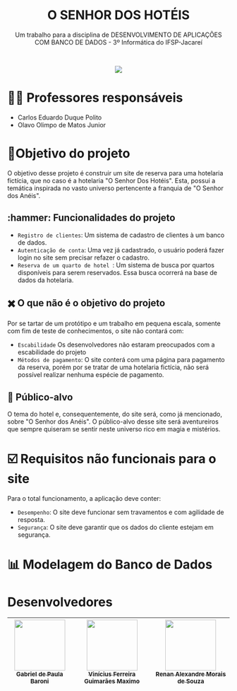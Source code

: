 <h1 align="center"> O SENHOR DOS HOTÉIS </h1>
<p align="center">Um trabalho para a disciplina de DESENVOLVIMENTO DE APLICAÇÕES COM BANCO DE DADOS - 3º Informática do IFSP-Jacareí</p>
<br>
<p align="center">
<img loading="lazy" src="http://img.shields.io/static/v1?label=STATUS&message=EM%20DESENVOLVIMENTO&color=GREEN&style=for-the-badge"/>

<h1>👨‍🏫 Professores responsáveis</h1> 

-  Carlos Eduardo Duque Polito
-  Olavo Olimpo de Matos Junior 

<h1>🎯Objetivo do projeto</h1> 
O objetivo desse projeto é construir um site de reserva para uma hotelaria fictícia, que no caso é a hotelaria "O Senhor Dos Hotéis". Esta, possui a temática inspirada no vasto universo pertencente a franquia de "O Senhor dos Anéis". 
<br>
<h2>:hammer: Funcionalidades do projeto</h2>

- `Registro de clientes`: Um sistema de cadastro de clientes à um banco de dados.
- `Autenticação de conta`: Uma vez já cadastrado, o usuário poderá fazer login no site sem precisar refazer o cadastro. 
- `Reserva de um quarto de hotel `: Um sistema de busca por quartos disponíveis para serem reservados. Essa busca ocorrerá na base de dados da hotelaria.

<h2>✖️ O que não é o objetivo do projeto</h2>
Por se tartar de um protótipo e um trabalho em pequena escala, somente com fim de teste de conhecimentos, o site não contará com:

- `Escabilidade` Os desenvolvedores não estaram preocupados com a escabilidade do projeto 
- `Métodos de pagamento`: O site conterá com uma página para pagamento da reserva, porém por se tratar de uma hotelaria fictícia, não será possível realizar nenhuma espécie de pagamento.  

<h2>👥 Público-alvo</h2>
O tema do hotel e, consequentemente, do site será, como já mencionado, sobre "O Senhor dos Anéis". O público-alvo desse site será aventureiros que sempre quiseram se sentir neste universo rico em magia e mistérios.  

<h1>☑️ Requisitos não funcionais para o site</h1> 
Para o total funcionamento, a aplicação deve conter:

- `Desempenho`: O site deve funcionar sem travamentos e com agilidade de resposta.
- `Segurança`: O site deve garantir que os dados do cliente estejam em segurança. 

<h1>📊 Modelagem do Banco de Dados</h1> 


# Desenvolvedores

| [<img loading="lazy" src="https://avatars.githubusercontent.com/u/111576177?v=4" width=115><br><sub>Gabriel de Paula Baroni</sub>](https://github.com/Gabriel-Baroni) |  [<img loading="lazy" src="https://avatars.githubusercontent.com/u/184117774?v=4" width=115><br><sub>Vinícius Ferreira Guimarães Maximo</sub>](https://github.com/vinimaxi) |  [<img loading="lazy" src="https://avatars.githubusercontent.com/u/184420136?v=4" width=115><br><sub>Renan Alexandre Morais de Souza</sub>](https://github.com/renan-alexandre-morais) |
| :---: | :---: | :---: |








